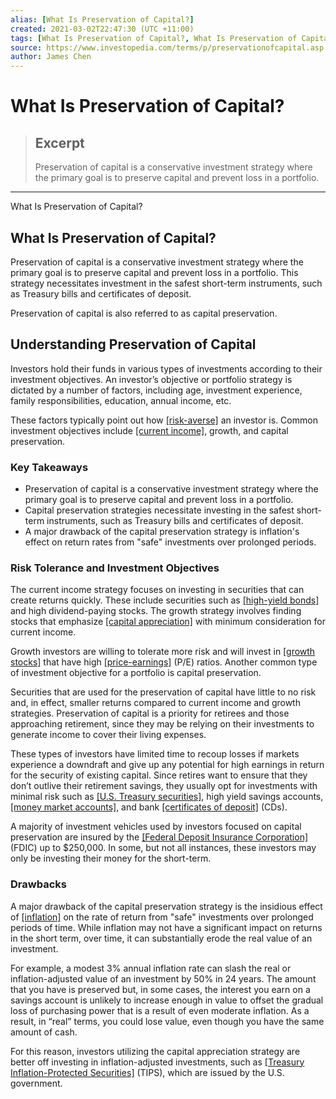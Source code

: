 ```yaml
---
alias: [What Is Preservation of Capital?]
created: 2021-03-02T22:47:30 (UTC +11:00)
tags: [What Is Preservation of Capital?, What Is Preservation of Capital?]
source: https://www.investopedia.com/terms/p/preservationofcapital.asp
author: James Chen
---
```


# What Is Preservation of Capital?

> ## Excerpt
> Preservation of capital is a conservative investment strategy where the primary goal is to preserve capital and prevent loss in a portfolio.

---

What Is Preservation of Capital?
## What Is Preservation of Capital?

Preservation of capital is a conservative investment strategy where the primary goal is to preserve capital and prevent loss in a portfolio. This strategy necessitates investment in the safest short-term instruments, such as Treasury bills and certificates of deposit.

Preservation of capital is also referred to as capital preservation.

## Understanding Preservation of Capital

Investors hold their funds in various types of investments according to their investment objectives. An investor’s objective or portfolio strategy is dictated by a number of factors, including age, investment experience, family responsibilities, education, annual income, etc.

These factors typically point out how [[risk-averse]](https://www.investopedia.com/terms/r/riskaverse.asp) an investor is. Common investment objectives include [[current income]](https://www.investopedia.com/terms/c/currentincome.asp), growth, and capital preservation.

### Key Takeaways

-   Preservation of capital is a conservative investment strategy where the primary goal is to preserve capital and prevent loss in a portfolio.
-   Capital preservation strategies necessitate investing in the safest short-term instruments, such as Treasury bills and certificates of deposit.
-   A major drawback of the capital preservation strategy is inflation's effect on return rates from "safe" investments over prolonged periods.

### Risk Tolerance and Investment Objectives

The current income strategy focuses on investing in securities that can create returns quickly. These include securities such as [[high-yield bonds]](https://www.investopedia.com/terms/h/high_yield_bond.asp) and high dividend-paying stocks. The growth strategy involves finding stocks that emphasize [[capital appreciation]](https://www.investopedia.com/terms/c/capitalappreciation.asp) with minimum consideration for current income.

Growth investors are willing to tolerate more risk and will invest in [[growth stocks]](https://www.investopedia.com/terms/g/growthstock.asp) that have high [[price-earnings]](https://www.investopedia.com/terms/p/price-earningsratio.asp) (P/E) ratios. Another common type of investment objective for a portfolio is capital preservation.

Securities that are used for the preservation of capital have little to no risk and, in effect, smaller returns compared to current income and growth strategies. Preservation of capital is a priority for retirees and those approaching retirement, since they may be relying on their investments to generate income to cover their living expenses.

These types of investors have limited time to recoup losses if markets experience a downdraft and give up any potential for high earnings in return for the security of existing capital. Since retires want to ensure that they don’t outlive their retirement savings, they usually opt for investments with minimal risk such as [[U.S. Treasury securities]](https://www.investopedia.com/terms/u/ustreasury.asp), high yield savings accounts, [[money market accounts]](https://www.investopedia.com/terms/m/moneymarketaccount.asp), and bank [[certificates of deposit]](https://www.investopedia.com/terms/c/certificateofdeposit.asp) (CDs).

A majority of investment vehicles used by investors focused on capital preservation are insured by the [[Federal Deposit Insurance Corporation]](https://www.investopedia.com/terms/f/fdic.asp) (FDIC) up to $250,000. In some, but not all instances, these investors may only be investing their money for the short-term.

### Drawbacks

A major drawback of the capital preservation strategy is the insidious effect of [[inflation]](https://www.investopedia.com/terms/i/inflation.asp) on the rate of return from "safe" investments over prolonged periods of time. While inflation may not have a significant impact on returns in the short term, over time, it can substantially erode the real value of an investment.

For example, a modest 3% annual inflation rate can slash the real or inflation-adjusted value of an investment by 50% in 24 years. The amount that you have is preserved but, in some cases, the interest you earn on a savings account is unlikely to increase enough in value to offset the gradual loss of purchasing power that is a result of even moderate inflation. As a result, in “real” terms, you could lose value, even though you have the same amount of cash.

For this reason, investors utilizing the capital appreciation strategy are better off investing in inflation-adjusted investments, such as [[Treasury Inflation-Protected Securities]](https://www.investopedia.com/terms/t/tips.asp) (TIPS), which are issued by the U.S. government.
